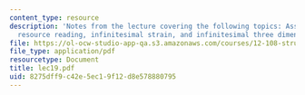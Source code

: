 ```yaml
---
content_type: resource
description: 'Notes from the lecture covering the following topics: Assigned reading,
  resource reading, infinitesimal strain, and infinitesimal three dimensional strain.'
file: https://ol-ocw-studio-app-qa.s3.amazonaws.com/courses/12-108-structure-of-earth-materials-fall-2004/8275dff9c42e5ec19f12d8e578880795_lec19.pdf
file_type: application/pdf
resourcetype: Document
title: lec19.pdf
uid: 8275dff9-c42e-5ec1-9f12-d8e578880795
---
```

